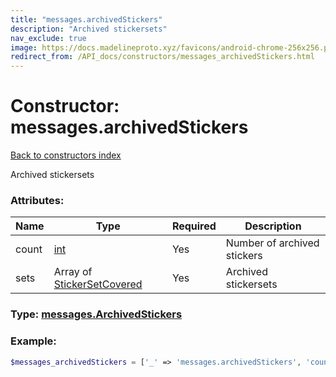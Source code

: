 ```yaml
---
title: "messages.archivedStickers"
description: "Archived stickersets"
nav_exclude: true
image: https://docs.madelineproto.xyz/favicons/android-chrome-256x256.png
redirect_from: /API_docs/constructors/messages_archivedStickers.html
---
```

# Constructor: messages.archivedStickers  
[Back to constructors index](/API_docs/constructors/index.md)



Archived stickersets

### Attributes:

| Name     |    Type       | Required | Description |
|----------|---------------|----------|-------------|
|count|[int](/API_docs/types/int.md) | Yes|Number of archived stickers|
|sets|Array of [StickerSetCovered](/API_docs/types/StickerSetCovered.md) | Yes|Archived stickersets|



### Type: [messages.ArchivedStickers](/API_docs/types/messages.ArchivedStickers.md)


### Example:

```php
$messages_archivedStickers = ['_' => 'messages.archivedStickers', 'count' => int, 'sets' => [StickerSetCovered, StickerSetCovered]];
```  
